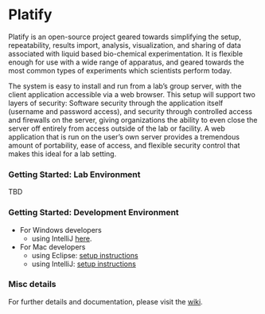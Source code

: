 # Platify

Platify is an open-source project geared towards simplifying the setup, repeatability, results import, analysis, visualization, and sharing of data associated with liquid based bio-chemical experimentation. It is flexible enough for use with a wide range of apparatus, and geared towards the most common types of experiments which scientists perform today. 

The system is easy to install and run from a lab’s group server, with the client application accessible via a web browser. This setup will support two layers of security: Software security through the application itself (username and password access), and security through controlled access and firewalls on the server, giving organizations the ability to even close the server off entirely from access outside of the lab or facility. A web application that is run on the user’s own server provides a tremendous amount of portability, ease of access, and flexible security control that makes this ideal for a lab setting.

### Getting Started: Lab Environment
TBD

### Getting Started: Development Environment
* For Windows developers
  * using IntelliJ [here](https://github.com/platify/platify//wiki/Development#mac-wintellij).
* For Mac developers
  * using Eclipse: [setup instructions](https://github.com/platify/platify//wiki/Development#eclipse)
  * using IntelliJ: [setup instructions](https://github.com/platify/platify//wiki/Development#mac-wintellij)


### Misc details

For further details and documentation, please visit the [wiki](https://github.com/platify/platify/wiki).

